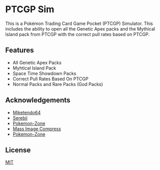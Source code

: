 # PTCGP Sim

This is a Pokémon Trading Card Game Pocket (PTCGP) Simulator. This includes the ability to open all the Genetic Apex packs and the Mythical Island pack from PTCGP with the correct pull rates based on PTCGP.

## Features

- All Genetic Apex Packs
- Myhtical Island Pack
- Space Time Showdown Packs
- Correct Pull Rates Based On PTCGP
- Normal Packs and Rare Packs (God Packs)

## Acknowledgements

- [Miketendo64](https://miketendo64.com/2024/11/22/gallery-genetic-apex-card-gallery-ptcgp/)
- [Serebii](https://www.serebii.net/tcgpocket/geneticapex)
- [Pokemon-Zone](https://www.pokemon-zone.com/sets/genetic-apex/)
- [Mass Image Compress](https://sourceforge.net/projects/icompress/)
- [Pokemon-Zone](https://www.pokemon-zone.com/sets/a1a/)

## License

[MIT](https://choosealicense.com/licenses/mit/)